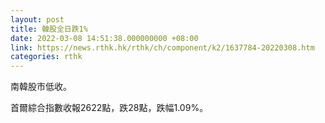```yaml
---
layout: post
title: 韓股全日跌1%
date: 2022-03-08 14:51:38.000000000 +08:00
link: https://news.rthk.hk/rthk/ch/component/k2/1637784-20220308.htm
categories: rthk
---
```


南韓股市低收。

首爾綜合指數收報2622點，跌28點，跌幅1.09%。
